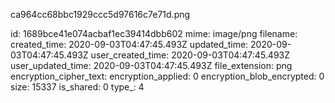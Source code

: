 ca964cc68bbc1929ccc5d97616c7e71d.png

id: 1689bce41e074acbaf1ec39414dbb602
mime: image/png
filename: 
created_time: 2020-09-03T04:47:45.493Z
updated_time: 2020-09-03T04:47:45.493Z
user_created_time: 2020-09-03T04:47:45.493Z
user_updated_time: 2020-09-03T04:47:45.493Z
file_extension: png
encryption_cipher_text: 
encryption_applied: 0
encryption_blob_encrypted: 0
size: 15337
is_shared: 0
type_: 4